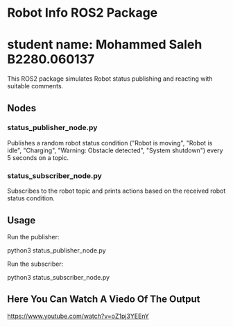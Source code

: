 # Robot Info ROS2 Package
# student name: Mohammed Saleh B2280.060137
This ROS2 package simulates Robot status publishing and reacting with suitable comments.

## Nodes

### status_publisher_node.py
Publishes a random robot status condition ("Robot is moving", "Robot is idle", "Charging", "Warning: Obstacle detected", "System shutdown") every 5 seconds on a topic.

### status_subscriber_node.py
Subscribes to the robot topic and prints actions based on the received robot status condition.

## Usage

Run the publisher:

python3 status_publisher_node.py

Run the subscriber:

python3 status_subscriber_node.py

## Here You Can Watch A Viedo Of The Output
https://www.youtube.com/watch?v=oZ1pj3YEEnY
